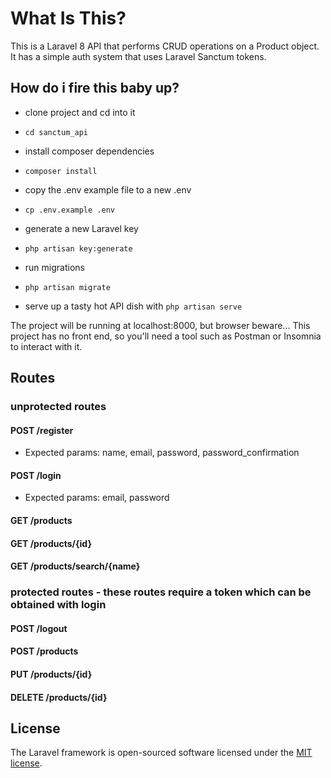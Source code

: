 # What Is This?

This is a Laravel 8 API that performs CRUD operations on a Product object. It has a simple auth system that uses Laravel Sanctum tokens.

## How do i fire this baby up?

* clone project and cd into it
* `cd sanctum_api`
* install composer dependencies
* `composer install`
* copy the .env example file to a new .env 
* `cp .env.example .env`
* generate a new Laravel key 
* `php artisan key:generate`
* run migrations 
* `php artisan migrate`

* serve up a tasty hot API dish with `php artisan serve`

The project will be running at localhost:8000, but browser beware... This project has no front end, so you'll need a tool such as Postman or Insomnia to interact with it. 

## Routes

### unprotected routes
#### POST /register
* Expected params: name, email, password, password_confirmation
#### POST /login
* Expected params: email, password
#### GET /products
#### GET /products/{id}
#### GET /products/search/{name}

### protected routes - these routes require a token which can be obtained with login
#### POST /logout
#### POST /products
#### PUT /products/{id}
#### DELETE /products/{id}

## License

The Laravel framework is open-sourced software licensed under the [MIT license](https://opensource.org/licenses/MIT).
